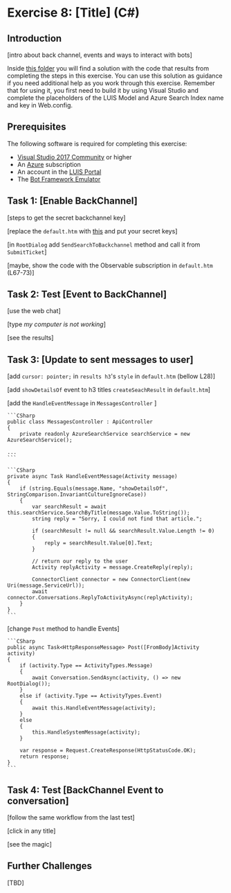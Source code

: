 # Exercise 8: [Title] (C#)

## Introduction

[intro about back channel, events and ways to interact with bots]

Inside [this folder](./exercise8-BackChannel) you will find a solution with the code that results from completing the steps in this exercise. You can use this solution as guidance if you need additional help as you work through this exercise. Remember that for using it, you first need to build it by using Visual Studio and complete the placeholders of the LUIS Model and Azure Search Index name and key in Web.config.

## Prerequisites

The following software is required for completing this exercise:

* [Visual Studio 2017 Community](https://www.visualstudio.com/downloads/) or higher
* An [Azure](https://azureinfo.microsoft.com/us-freetrial.html?cr_cc=200744395&wt.mc_id=usdx_evan_events_reg_dev_0_iottour_0_0) subscription
* An account in the [LUIS Portal](https://www.luis.ai)
* The [Bot Framework Emulator](https://emulator.botframework.com/)

## Task 1: [Enable BackChannel]

[steps to get the secret backchannel key]

[replace the `default.htm` with [this](../assets/csharp-backchannel/default.htm) and put your secret keys]

[in `RootDialog` add `SendSearchToBackchannel` method and call it from `SubmitTicket`]

[maybe, show the code with the Observable subscription in  `default.htm` (L67-73)]

## Task 2: Test [Event to BackChannel]

[use the web chat]

[type _my computer is not working_]

[see the results]

## Task 3: [Update to sent messages to user]

[add `cursor: pointer;` in `results h3`'s `style` in  `default.htm` (bellow L28)]

[add `showDetailsOf` event to h3 titles `createSeachResult` in  `default.htm`]

[add the `HandleEventMessage` in `MessagesController` ]

    ```CSharp
    public class MessagesController : ApiController
    {
        private readonly AzureSearchService searchService = new AzureSearchService();

    ...
    ```

    ```CSharp
    private async Task HandleEventMessage(Activity message)
    {
        if (string.Equals(message.Name, "showDetailsOf", StringComparison.InvariantCultureIgnoreCase))
        {
            var searchResult = await this.searchService.SearchByTitle(message.Value.ToString());
            string reply = "Sorry, I could not find that article.";

            if (searchResult != null && searchResult.Value.Length != 0)
            {
                reply = searchResult.Value[0].Text;
            }

            // return our reply to the user
            Activity replyActivity = message.CreateReply(reply);

            ConnectorClient connector = new ConnectorClient(new Uri(message.ServiceUrl));
            await connector.Conversations.ReplyToActivityAsync(replyActivity);
        }
    }
    ```

[change `Post` method to handle Events]

    ```CSharp
    public async Task<HttpResponseMessage> Post([FromBody]Activity activity)
    {
        if (activity.Type == ActivityTypes.Message)
        {
            await Conversation.SendAsync(activity, () => new RootDialog());
        }
        else if (activity.Type == ActivityTypes.Event)
        {
            await this.HandleEventMessage(activity);
        }
        else
        {
            this.HandleSystemMessage(activity);
        }

        var response = Request.CreateResponse(HttpStatusCode.OK);
        return response;
    }
    ```

## Task 4: Test [BackChannel Event to conversation]

[follow the same workflow from the last test]

[click in any title]

[see the magic]

## Further Challenges

[TBD]